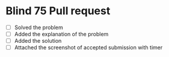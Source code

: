 # Blind 75 Pull request
- [ ] Solved the problem
- [ ] Added the explanation of the problem
- [ ] Added the solution 
- [ ] Attached the screenshot of accepted submission with timer
